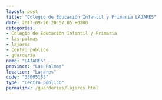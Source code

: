 ```yaml
---
layout: post
title: "Colegio de Educación Infantil y Primaria LAJARES"
date: 2017-09-20 20:57:05 +0200
categories:
- Colegio de Educación Infantil y Primaria
- las-palmas
- lajares
- Centro público
- guarderia
name: "LAJARES"
province: "Las Palmas"
location: "Lajares"
code: "35005183"
type: "Centro público"
permalink: /guarderias/lajares.html
---
```

